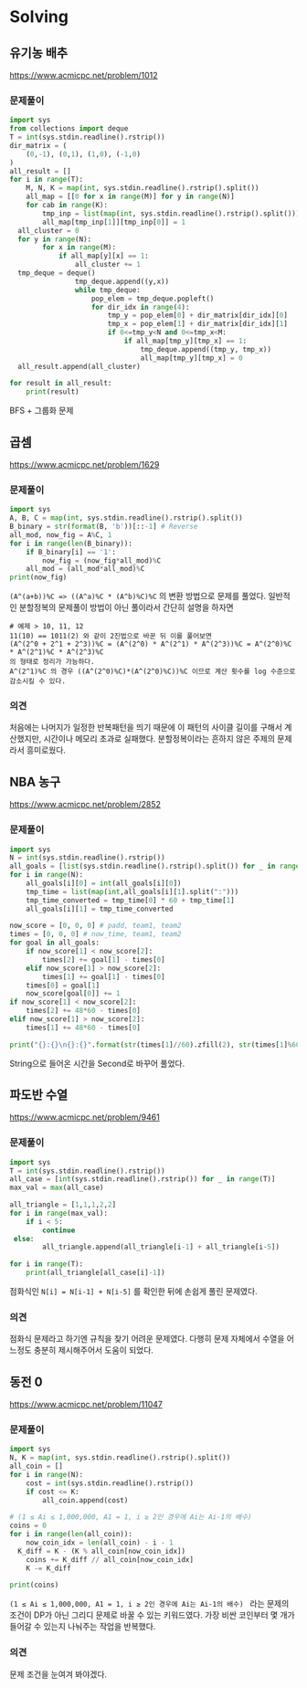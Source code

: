 ﻿
# Solving﻿  

## 유기농 배추
https://www.acmicpc.net/problem/1012
### 문제풀이  
```python  
import sys  
from collections import deque  
T = int(sys.stdin.readline().rstrip())  
dir_matrix = (  
    (0,-1), (0,1), (1,0), (-1,0)  
)  
all_result = []  
for i in range(T):  
    M, N, K = map(int, sys.stdin.readline().rstrip().split())  
    all_map = [[0 for x in range(M)] for y in range(N)]  
    for cab in range(K):  
        tmp_inp = list(map(int, sys.stdin.readline().rstrip().split()))  
        all_map[tmp_inp[1]][tmp_inp[0]] = 1  
  all_cluster = 0  
  for y in range(N):  
        for x in range(M):  
            if all_map[y][x] == 1:  
                all_cluster += 1  
  tmp_deque = deque()  
                tmp_deque.append((y,x))  
                while tmp_deque:  
                    pop_elem = tmp_deque.popleft()  
                    for dir_idx in range(4):  
                        tmp_y = pop_elem[0] + dir_matrix[dir_idx][0]  
                        tmp_x = pop_elem[1] + dir_matrix[dir_idx][1]  
                        if 0<=tmp_y<N and 0<=tmp_x<M:  
                            if all_map[tmp_y][tmp_x] == 1:  
                                tmp_deque.append((tmp_y, tmp_x))  
                                all_map[tmp_y][tmp_x] = 0  
  all_result.append(all_cluster)  
  
for result in all_result:  
    print(result)
```
BFS + 그룹화 문제


## 곱셈
https://www.acmicpc.net/problem/1629
### 문제풀이  
```python  
import sys  
A, B, C = map(int, sys.stdin.readline().rstrip().split())  
B_binary = str(format(B, 'b'))[::-1] # Reverse  
all_mod, now_fig = A%C, 1  
for i in range(len(B_binary)):  
    if B_binary[i] == '1':  
        now_fig = (now_fig*all_mod)%C  
    all_mod = (all_mod*all_mod)%C  
print(now_fig)
```
`(A^(a+b))%C => ((A^a)%C * (A^b)%C)%C` 의 변환 방법으로 문제를 풀었다. 일반적인 분할정복의 문제풀이 방법이 아닌 풀이라서 간단히 설명을 하자면

```
# 예제 > 10, 11, 12
11(10) == 1011(2) 와 같이 2진법으로 바꾼 뒤 이를 풀어보면
(A^(2^0 + 2^1 + 2^3))%C = (A^(2^0) * A^(2^1) * A^(2^3))%C = A^(2^0)%C * A^(2^1)%C * A^(2^3)%C
의 형태로 정리가 가능하다.
A^(2^1)%C 의 경우 ((A^(2^0)%C)*(A^(2^0)%C))%C 이므로 계산 횟수를 log 수준으로 감소시킬 수 있다. 
```

### 의견
처음에는 나머지가 일정한 반복패턴을 띄기 때문에 이 패턴의 사이클 길이를 구해서 계산했지만, 시간이나 메모리 초과로 실패했다. 분할정복이라는 흔하지 않은 주제의 문제라서 흥미로웠다.

## NBA 농구
https://www.acmicpc.net/problem/2852
### 문제풀이  
```python  
import sys  
N = int(sys.stdin.readline().rstrip())  
all_goals = [list(sys.stdin.readline().rstrip().split()) for _ in range(N)]  
for i in range(N):  
    all_goals[i][0] = int(all_goals[i][0])  
    tmp_time = list(map(int,all_goals[i][1].split(":")))  
    tmp_time_converted = tmp_time[0] * 60 + tmp_time[1]  
    all_goals[i][1] = tmp_time_converted  
  
now_score = [0, 0, 0] # padd, team1, team2  
times = [0, 0, 0] # now_time, team1, team2  
for goal in all_goals:  
    if now_score[1] < now_score[2]:  
        times[2] += goal[1] - times[0]  
    elif now_score[1] > now_score[2]:  
        times[1] += goal[1] - times[0]  
    times[0] = goal[1]  
    now_score[goal[0]] += 1  
if now_score[1] < now_score[2]:  
    times[2] += 48*60 - times[0]  
elif now_score[1] > now_score[2]:  
    times[1] += 48*60 - times[0]  
  
print("{}:{}\n{}:{}".format(str(times[1]//60).zfill(2), str(times[1]%60).zfill(2), str(times[2]//60).zfill(2), str(times[2]%60).zfill(2)))
```
String으로 들어온 시간을 Second로 바꾸어 풀었다. 



## 파도반 수열
https://www.acmicpc.net/problem/9461
### 문제풀이  
```python  
import sys  
T = int(sys.stdin.readline().rstrip())  
all_case = [int(sys.stdin.readline().rstrip()) for _ in range(T)]  
max_val = max(all_case)  
  
all_triangle = [1,1,1,2,2]  
for i in range(max_val):  
    if i < 5:  
        continue  
 else:  
        all_triangle.append(all_triangle[i-1] + all_triangle[i-5])  
  
for i in range(T):  
    print(all_triangle[all_case[i]-1])
```
점화식인 `N[i] = N[i-1] + N[i-5]` 를 확인한 뒤에 손쉽게 풀린 문제였다.

### 의견
점화식 문제라고 하기엔 규칙을 찾기 어려운 문제였다. 다행히 문제 자체에서 수열을 어느정도 충분히 제시해주어서 도움이 되었다.

## 동전 0
https://www.acmicpc.net/problem/11047
### 문제풀이  
```python  
import sys  
N, K = map(int, sys.stdin.readline().rstrip().split())  
all_coin = []  
for i in range(N):  
    cost = int(sys.stdin.readline().rstrip())  
    if cost <= K:  
        all_coin.append(cost)  
  
# (1 ≤ Ai ≤ 1,000,000, A1 = 1, i ≥ 2인 경우에 Ai는 Ai-1의 배수)  
coins = 0  
for i in range(len(all_coin)):  
    now_coin_idx = len(all_coin) - i - 1  
  K_diff = K - (K % all_coin[now_coin_idx])  
    coins += K_diff // all_coin[now_coin_idx]  
    K -= K_diff  
  
print(coins)
```
`(1 ≤ Ai ≤ 1,000,000, A1 = 1, i ≥ 2인 경우에 Ai는 Ai-1의 배수) `  라는 문제의 조건이 DP가 아닌 그리디 문제로 바꿀 수 있는 키워드였다. 가장 비싼 코인부터 몇 개가 들어갈 수 있는지 나눠주는 작업을 반복했다.

### 의견
문제 조건을 눈여겨 봐야겠다.
